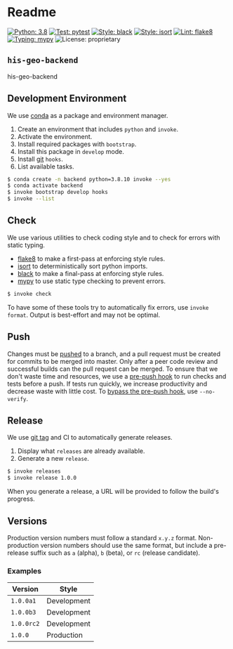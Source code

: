 # Readme

[![Python: 3.8](https://img.shields.io/badge/python-3.8-b58900.svg)](https://docs.python.org/3/whatsnew/3.8.html)
[![Test: pytest](https://img.shields.io/badge/test-pytest-93a1a1.svg)](https://github.com/pytest-dev/pytest)
[![Style: black](https://img.shields.io/badge/style-black-002b36.svg)](https://github.com/python/black)
[![Style: isort](https://img.shields.io/badge/style-isort-2aa198.svg)](https://github.com/timothycrosley/isort)
[![Lint: flake8](https://img.shields.io/badge/lint-flake8-6c71c4.svg)](https://github.com/PyCQA/flake8)
[![Typing: mypy](https://img.shields.io/badge/typing-mypy-d33682.svg)](https://github.com/python/mypy)
![License: proprietary](https://img.shields.io/badge/license-proprietary-cb4b16.svg)

## `his-geo-backend`

his-geo-backend

## Development Environment

We use [conda](https://conda.io/) as a package and environment manager.

1. Create an environment that includes `python` and `invoke`.
2. Activate the environment.
3. Install required packages with `bootstrap`.
4. Install this package in `develop` mode.
5. Install [git](https://git-scm.com/) `hooks`.
6. List available tasks.

```sh
$ conda create -n backend python=3.8.10 invoke --yes
$ conda activate backend
$ invoke bootstrap develop hooks
$ invoke --list
```

## Check

We use various utilities to check coding style and to check for errors with static typing.

* [flake8](http://flake8.pycqa.org/) to make a first-pass at enforcing style rules.
* [isort](https://timothycrosley.github.io/isort/) to deterministically sort python imports.
* [black](https://black.readthedocs.io/) to make a final-pass at enforcing style rules.
* [mypy](http://www.mypy-lang.org/) to use static type checking to prevent errors.

```sh
$ invoke check
```

To have some of these tools try to automatically fix errors, use `invoke format`. Output is best-effort and may not be
optimal.

## Push

Changes must be [pushed](https://git-scm.com/docs/git-push) to a branch, and a pull request must be created for commits
to be merged into master. Only after a peer code review and successful builds can the pull request can be merged. To
ensure that we don't waste time and resources, we use a
[pre-push hook](https://git-scm.com/book/en/v2/Customizing-Git-Git-Hooks) to run checks and tests before a push. If
tests run quickly, we increase productivity and decrease waste with little cost. To
[bypass the pre-push hook](https://git-scm.com/docs/git-push#Documentation/git-push.txt---no-verify), use `--no-verify`.

## Release

We use [git tag](https://git-scm.com/book/en/v2/Git-Basics-Tagging) and CI to automatically generate releases.

1. Display what `releases` are already available.
2. Generate a new `release`.

```sh
$ invoke releases
$ invoke release 1.0.0
```

When you generate a release, a URL will be provided to follow the build's progress.

## Versions

Production version numbers must follow a standard `x.y.z` format. Non-production version numbers should use the same
format, but include a pre-release suffix such as `a` (alpha), `b` (beta), or `rc` (release candidate).

### Examples

| Version    | Style       |
|------------|-------------|
| `1.0.0a1`  | Development |
| `1.0.0b3`  | Development |
| `1.0.0rc2` | Development |
| `1.0.0`    | Production  |